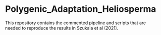 # Polygenic_Adaptation_Heliosperma
This repository contains the commented pipeline and scripts that are needed to reproduce the results in Szukala et al (2021).

